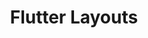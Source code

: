 ---
layout: default
title: Flutter Layouts
nav_order: 4
has_children: true
permalink: /flutter-layouts
menu_title: Flutter Layouts
---